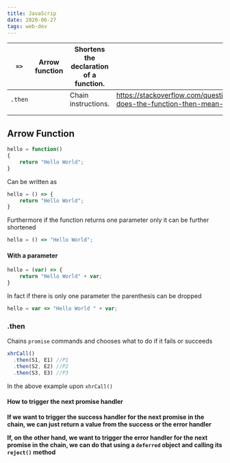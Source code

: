 ```yaml
---
title: JavaScrip
date: 2020-06-27
tags: web-dev
---
```




| `=>`    | Arrow function | Shortens the declaration of a function. |                                                              |
| ------- | -------------- | --------------------------------------- | ------------------------------------------------------------ |
| `.then` |                | Chain instructions.                     | https://stackoverflow.com/questions/3884281/what-does-the-function-then-mean-in-javascript |
|         |                |                                         |                                                              |
|         |                |                                         |                                                              |

## Arrow Function

```javascript
hello = function()
{
	return "Hello World";
}
```

Can be written as 

```javascript
hello = () => {
    return "Hello World";
}
```

Furthermore if the function returns one parameter only it can be further shortened

```javascript
hello = () => "Hello World";
```

#### With a parameter

```javascript
hello = (var) => {
	return "Hello World" + var;
}
```

In fact if there is only one parameter the parenthesis can be dropped

```javascript
hello = var => "Hello World " + var;
```

### .then

Chains `promise` commands and chooses what to do if it fails or succeeds

```javascript
xhrCall()
  .then(S1, E1) //P1
  .then(S2, E2) //P2
  .then(S3, E3) //P3
```

In the above example upon `xhrCall()` 

#### How to trigger the next promise handler

**If we want to trigger the success handler for the next promise in the chain, we can just return a value from the success or the error handler**

**If, on the other hand, we want to trigger the error handler for the next promise in the chain, we can do that using a `deferred` object and calling its `reject()` method**